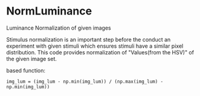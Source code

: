 # NormLuminance
Luminance Normalization of given images

 
Stimulus normalization is an important step before the conduct an experiment with given stimuli which ensures stimuli have a similar pixel distribution. This code provides normalization of "Values(from the HSV)" of the given image set.

based function:
```
img_lum = (img_lum - np.min(img_lum)) / (np.max(img_lum) - np.min(img_lum))
```
